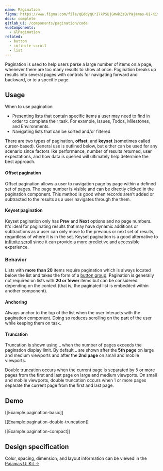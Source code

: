```yaml
---
name: Pagination
figma: https://www.figma.com/file/qEddyqCrI7kPSBjGmwkZzQ/Pajamas-UI-Kit?node-id=425%3A130
docs: complete
gitlab_ui: /components/pagination/code
vueComponents:
  - GlPagination
related:
  - button
  - infinite-scroll
  - list
---
```


Pagination is used to help users parse a large number of items on a page, whenever there are too many results to show at once. Pagination breaks up results into several pages with controls for navigating forward and backward, or to a specific page.

## Usage

When to use pagination

- Presenting lists that contain specific items a user may need to find in order to complete their task. For example, Issues, Todos, Milestones, and Environments.
- Navigating lists that can be sorted and/or filtered.

There are two types of pagination, **offset**, and **keyset** (sometimes called cursor-based). General use is outlined below, but either can be used for any scenario since factors like performance, number of results returned, user expectations, and how data is queried will ultimately help determine the best approach.

#### Offset pagination

Offset pagination allows a user to navigation page by page within a defined set of pages. The page number is visible and can be directly clicked in the pagination component. This method is good when records aren't added or subtracted to the results as a user navigates through the them.

#### Keyset pagination

Keyset pagination only has **Prev** and **Next** options and no page numbers. It's ideal for paginating results that may have dynamic additions or subtractions as a user can only move to the previous or next set of results, regardless of where it is in the set. Keyset pagination is a good alternative to [infitnite scroll](/components/infinite-scroll#usage) since it can provide a more predictive and accessible experience.

### Behavior

Lists with **more than 20** items require pagination which is always located below the list and takes the form of a [button group](/components/button/#group). Pagination is generally not required on lists with **20 or fewer** items but can be considered depending on the context (that is, the paginated list is embedded within another component).

#### Anchoring

Always anchor to the top of the list when the user interacts with the pagination component. Doing so reduces scrolling on the part of the user while keeping them on task.

#### Truncation

Truncation is shown using `…` when the number of pages exceeds the pagination display limit. By default `…` are shown after the **5th page** on large and medium viewports and after the **2nd page** on small and mobile viewports.

Double truncation occurs when the current page is separated by 5 or more pages from the first and last page on large and medium viewports. On small and mobile viewports, double truncation occurs when 1 or more pages separate the current page from the first and last page.

## Demo

[[Example:pagination-basic]]

[[Example:pagination-double-truncation]]

[[Example:pagination-compact]]

## Design specification

Color, spacing, dimension, and layout information can be viewed in the [Pajamas UI Kit →](https://www.figma.com/file/qEddyqCrI7kPSBjGmwkZzQ/Pajamas-UI-Kit-Beta?node-id=2763%3A236)
